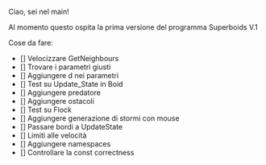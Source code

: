 Ciao, sei nel main!

Al momento questo ospita la prima versione del programma Superboids V.1

Cose da fare:
- [] Velocizzare GetNeighbours
- [] Trovare i parametri giusti
- [] Aggiungere d nei parametri
- [] Test su Update_State in Boid
- [] Aggiungere predatore
- [] Aggiungere ostacoli
- [] Test su Flock
- [] Aggiungere generazione di stormi con mouse
- [] Passare bordi a UpdateState
- [] Limiti alle velocità
- [] Aggiungere namespaces
- [] Controllare la const correctness
